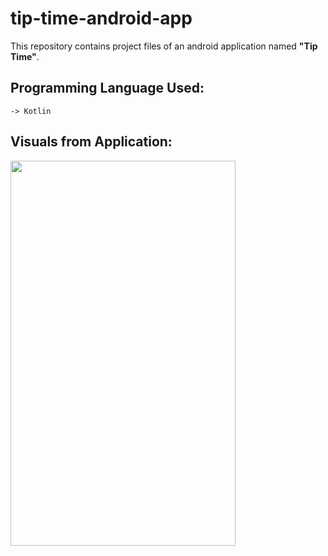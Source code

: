 # tip-time-android-app
This repository contains project files of an android application named __"Tip Time"__.

## Programming Language Used:
```
-> Kotlin
```

## Visuals from Application:
<img src="https://user-images.githubusercontent.com/93377842/144866882-fd9f519f-5711-443f-bd61-54cf88399b94.jpg" width="360" height="616.5" />
